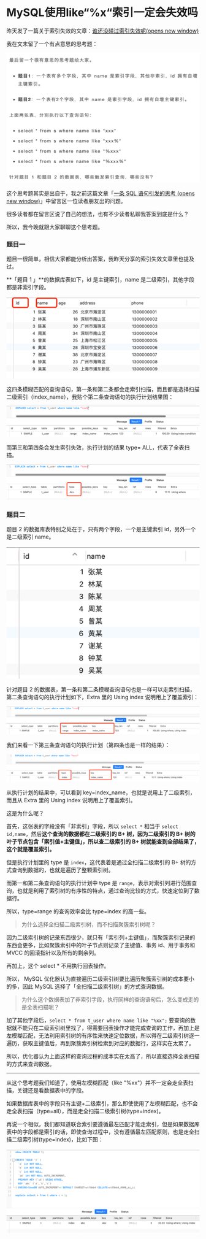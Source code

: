# MySQL使用like“%x“索引一定会失效吗

昨天发了一篇关于索引失效的文章：[谁还没碰过索引失效呢(opens new window)](http://mp.weixin.qq.com/s?__biz=MzUxODAzNDg4NQ==&mid=2247503394&idx=1&sn=6e5b7b2c9bd9002a4b2dfa69273069b3&chksm=f98d8a88cefa039e726f1196ba14210ddbe49b5fcbb6da620778a7497fa25404433ef0b76268&scene=21#wechat_redirect)

我在文末留了一个有点意思的思考题：

![图片](./assets/MySQL使用like“%x“索引一定会失效吗/1.png)

这个思考题其实是出自于，我之前这篇文章「[一条 SQL 语句引发的思考 (opens new window)](http://mp.weixin.qq.com/s?__biz=MzUxODAzNDg4NQ==&mid=2247495686&idx=2&sn=dfa18870d8cd2f430f893d402b9f4e54&chksm=f98db4accefa3dba680c1b343700ef87d184c45d4d7739bb0263cece3c1b21d0ca5f875736f6&scene=21#wechat_redirect)」中留言区一位读者朋友出的问题。

很多读者都在留言区说了自己的想法，也有不少读者私聊我答案到底是什么？

所以，我今晚就跟大家聊聊这个思考题。

### 题目一

题目一很简单，相信大家都能分析出答案，我昨天分享的索引失效文章里也提及过。

**「题目 1 」**的数据库表如下，id 是主键索引，name 是二级索引，其他字段都是非索引字段。

![图片](./assets/MySQL使用like“%x“索引一定会失效吗/2.png)

这四条模糊匹配的查询语句，第一条和第二条都会走索引扫描，而且都是选择扫描二级索引（index_name），我贴个第二条查询语句的执行计划结果图：

![图片](./assets/MySQL使用like“%x“索引一定会失效吗/3.png)

而第三和第四条会发生索引失效，执行计划的结果 type= ALL，代表了全表扫描。

![图片](./assets/MySQL使用like“%x“索引一定会失效吗/4.png)

### 题目二

题目 2 的数据库表特别之处在于，只有两个字段，一个是主键索引 id，另外一个是二级索引 name。

![图片](./assets/MySQL使用like“%x“索引一定会失效吗/5.png)

针对题目 2 的数据表，第一条和第二条模糊查询语句也是一样可以走索引扫描，第二条查询语句的执行计划如下，Extra 里的 Using index 说明用上了覆盖索引：

![图片](./assets/MySQL使用like“%x“索引一定会失效吗/6.png)

我们来看一下第三条查询语句的执行计划（第四条也是一样的结果）：

![图片](./assets/MySQL使用like“%x“索引一定会失效吗/7.png)

从执行计划的结果中，可以看到 key=index_name，也就是说用上了二级索引，而且从 Extra 里的 Using index 说明用上了覆盖索引。

这是为什么呢？

首先，这张表的字段没有「非索引」字段，所以 `select *` 相当于 `select id,name`，然后**这个查询的数据都在二级索引的 B+ 树，因为二级索引的 B+ 树的叶子节点包含「索引值+主键值」，所以查二级索引的 B+ 树就能查到全部结果了，这个就是覆盖索引。**

但是执行计划里的 type 是 `index`，这代表着是通过全扫描二级索引的 B+ 树的方式查询到数据的，也就是遍历了整颗索引树。

而第一和第二条查询语句的执行计划中 type 是 `range`，表示对索引列进行范围查询，也就是利用了索引树的有序性的特点，通过查询比较的方式，快速定位到了数据行。

所以，type=range 的查询效率会比 type=index 的高一些。

> 为什么选择全扫描二级索引树，而不扫描聚簇索引树呢？

因为二级索引树的记录东西很少，就只有「索引列+主键值」，而聚簇索引记录的东西会更多，比如聚簇索引中的叶子节点则记录了主键值、事务 id、用于事务和 MVCC 的回滚指针以及所有的剩余列。

再加上，这个 select * 不用执行回表操作。

所以， MySQL 优化器认为直接遍历二级索引树要比遍历聚簇索引树的成本要小的多，因此 MySQL 选择了「全扫描二级索引树」的方式查询数据。

> 为什么这个数据表加了非索引字段，执行同样的查询语句后，怎么变成走的是全表扫描呢？

加了其他字段后，`select * from t_user where name like "%xx";` 要查询的数据就不能只在二级索引树里找了，得需要回表操作才能完成查询的工作，再加上是左模糊匹配，无法利用索引树的有序性来快速定位数据，所以得在二级索引树逐一遍历，获取主键值后，再到聚簇索引树检索到对应的数据行，这样实在太累了。

所以，优化器认为上面这样的查询过程的成本实在太高了，所以直接选择全表扫描的方式来查询数据。

------

从这个思考题我们知道了，使用左模糊匹配（like "%xx"）并不一定会走全表扫描，关键还是看数据表中的字段。

如果数据库表中的字段只有主键+二级索引，那么即使使用了左模糊匹配，也不会走全表扫描（type=all），而是走全扫描二级索引树(type=index)。

再说一个相似，我们都知道联合索引要遵循最左匹配才能走索引，但是如果数据库表中的字段都是索引的话，即使查询过程中，没有遵循最左匹配原则，也是走全扫描二级索引树(type=index)，比如下图：

![图片](./assets/MySQL使用like“%x“索引一定会失效吗/8.png)